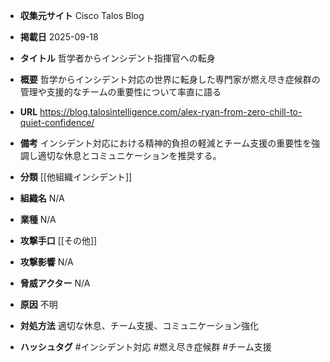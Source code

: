 - **収集元サイト**
Cisco Talos Blog

- **掲載日**
2025-09-18

- **タイトル**
哲学者からインシデント指揮官への転身

- **概要**
哲学からインシデント対応の世界に転身した専門家が燃え尽き症候群の管理や支援的なチームの重要性について率直に語る

- **URL**
https://blog.talosintelligence.com/alex-ryan-from-zero-chill-to-quiet-confidence/

- **備考**
インシデント対応における精神的負担の軽減とチーム支援の重要性を強調し適切な休息とコミュニケーションを推奨する。

- **分類**
[[他組織インシデント]]

- **組織名**
N/A

- **業種**
N/A

- **攻撃手口**
[[その他]]

- **攻撃影響**
N/A

- **脅威アクター**
N/A

- **原因**
不明

- **対処方法**
適切な休息、チーム支援、コミュニケーション強化

- **ハッシュタグ**
#インシデント対応 #燃え尽き症候群 #チーム支援
